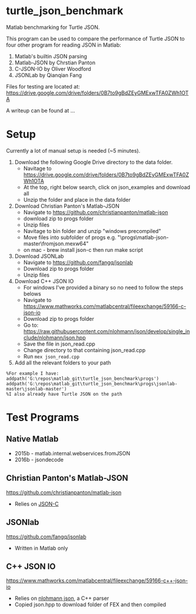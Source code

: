 # turtle_json_benchmark #

Matlab benchmarking for Turtle JSON. 

This program can be used to compare the performance of Turtle JSON to four other program for reading JSON in Matlab:

1. Matlab's builtin JSON parsing
2. Matlab-JSON by Chrstian Panton
3. C-JSON-IO by Oliver Woodford
4. JSONLab by Qianqian Fang

Files for testing are located at:
https://drive.google.com/drive/folders/0B7to9gBdZEyGMExwTFA0ZWh1OTA

A writeup can be found at ...

# Setup # 

Currently a lot of manual setup is needed (~5 minutes).

1. Download the following Google Drive directory to the data folder.
    * Navitage to https://drive.google.com/drive/folders/0B7to9gBdZEyGMExwTFA0ZWh1OTA
    * At the top, right below search, click on json_examples and download all
    * Unzip the folder and place in the data folder
2. Download Christian Panton's Matlab-JSON
    * Navigate to https://github.com/christianpanton/matlab-json
    * download zip to progs folder
    * Unzip files
    * Navitage to bin folder and unzip "windows precompiled"
    * Move files into subfolder of progs e.g. "\progs\matlab-json-master\fromjson.mexw64"
    * on mac - brew install json-c then run make script
3. Download JSONLab
    * Navigate to https://github.com/fangq/jsonlab
    * Download zip to progs folder
    * Unzip files
4. Download C++ JSON IO
    * For windows I've provided a binary so no need to follow the steps belows
    * Navigate to https://www.mathworks.com/matlabcentral/fileexchange/59166-c-json-io
    * Download zip to progs folder
    * Go to: https://raw.githubusercontent.com/nlohmann/json/develop/single_include/nlohmann/json.hpp
    * Save the file in json_read.cpp
    * Change directory to that containing json_read.cpp
    * Run `mex json_read.cpp`
5. Add all the relevant folders to your path

```
%For example I have:
addpath('G:\repos\matlab_git\turtle_json_benchmark\progs')
addpath('G:\repos\matlab_git\turtle_json_benchmark\progs\jsonlab-master\jsonlab-master')
%I also already have Turtle JSON on the path
```

# Test Programs #


## Native Matlab ##

- 2015b - matlab.internal.webservices.fromJSON
- 2016b - jsondecode

## Christian Panton's Matlab-JSON ##

https://github.com/christianpanton/matlab-json

- Relies on [JSON-C](https://github.com/json-c/json-c)

## JSONlab ##

https://github.com/fangq/jsonlab

- Written in Matlab only

## C++ JSON IO ##

https://www.mathworks.com/matlabcentral/fileexchange/59166-c++-json-io

- Relies on [nlohmann json](https://github.com/nlohmann/json), a C++ parser
- Copied json.hpp to download folder of FEX and then compiled